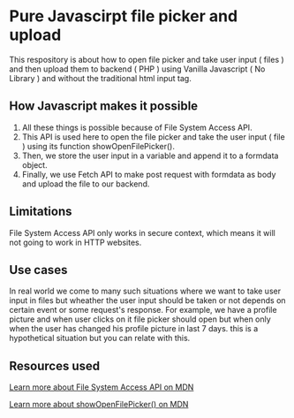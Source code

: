 # Pure Javascirpt file picker and upload
This respository is about how to open file picker and take user input ( files ) and then upload them to backend ( PHP ) using Vanilla Javascript ( No Library ) and without the traditional html input tag.

## How Javascript makes it possible
1. All these things is possible because of File System Access API.
2. This API is used here to open the file picker and take the user input ( file ) using its function showOpenFilePicker().
3. Then, we store the user input in a variable and append it to a formdata object.
4. Finally, we use Fetch API to make post request with formdata as body and upload the file to our backend.

## Limitations
File System Access API only works in secure context, which means it will not going to work in HTTP websites.

## Use cases
In real world we come to many such situations where we want to take user input in files but wheather the user input should be taken or not depends on certain event or some request's response. For example, we have a profile picture and when user clicks on it file picker should open but when only when the user has changed his profile picture in last 7 days. this is a hypothetical situation but you can relate with this.

## Resources used
[Learn more about File System Access API  on MDN](https://developer.mozilla.org/en-US/docs/Web/API/File_System_Access_API)

[Learn more about showOpenFilePicker() on MDN](https://developer.mozilla.org/en-US/docs/Web/API/Window/showOpenFilePicker)
